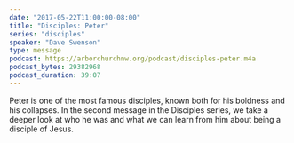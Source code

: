 ```yaml
---
date: "2017-05-22T11:00:00-08:00"
title: "Disciples: Peter"
series: "disciples"
speaker: "Dave Swenson"
type: message
podcast: https://arborchurchnw.org/podcast/disciples-peter.m4a
podcast_bytes: 29382968
podcast_duration: 39:07
---
```


Peter is one of the most famous disciples, known both for his boldness and his collapses. In the second message in the Disciples series, we take a deeper look at who he was and what we can learn from him about being a disciple of Jesus.


